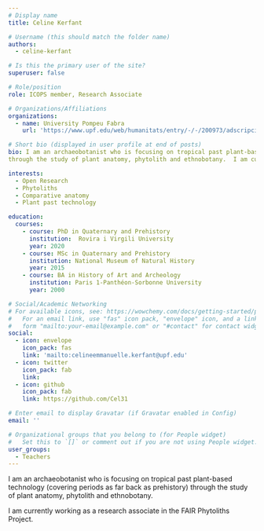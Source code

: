 ```yaml
---
# Display name
title: Celine Kerfant

# Username (this should match the folder name)
authors:
  - celine-kerfant

# Is this the primary user of the site?
superuser: false

# Role/position
role: ICOPS member, Research Associate

# Organizations/Affiliations
organizations:
  - name: University Pompeu Fabra
    url: 'https://www.upf.edu/web/humanitats/entry/-/-/200973/adscripcion/c%C3%A9line-emmanuelle-kerfant'

# Short bio (displayed in user profile at end of posts)
bio: I am an archaeobotanist who is focusing on tropical past plant-based technology (covering periods as far back as prehistory) 
through the study of plant anatomy, phytolith and ethnobotany.  I am currently working as a research assistant in the FAIR Phytoliths Project.

interests:
  - Open Research
  - Phytoliths
  - Comparative anatomy
  - Plant past technology

education:
  courses:
    - course: PhD in Quaternary and Prehistory
      institution:  Rovira i Virgili University
      year: 2020
    - course: MSc in Quaternary and Prehistory
      institution: National Museum of Natural History
      year: 2015
    - course: BA in History of Art and Archeology  
      institution: Paris 1-Panthéon-Sorbonne University
      year: 2000

# Social/Academic Networking
# For available icons, see: https://wowchemy.com/docs/getting-started/page-builder/#icons
#   For an email link, use "fas" icon pack, "envelope" icon, and a link in the
#   form "mailto:your-email@example.com" or "#contact" for contact widget.
social:
  - icon: envelope
    icon_pack: fas
    link: 'mailto:celineemmanuelle.kerfant@upf.edu'
  - icon: twitter
    icon_pack: fab
    link: 
  - icon: github
    icon_pack: fab
    link: https://github.com/Cel31

# Enter email to display Gravatar (if Gravatar enabled in Config)
email: ''

# Organizational groups that you belong to (for People widget)
#   Set this to `[]` or comment out if you are not using People widget.
user_groups:
  - Teachers
---
```


I am an archaeobotanist who is focusing on tropical past plant-based technology (covering periods as far back as prehistory) 
through the study of plant anatomy, phytolith and ethnobotany.  

I am currently working as a research associate in the FAIR Phytoliths Project.
